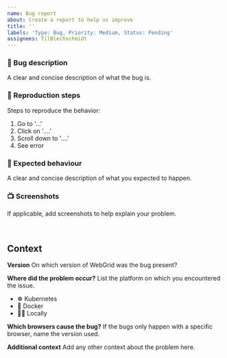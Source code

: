```yaml
---
name: Bug report
about: Create a report to help us improve
title: ''
labels: 'Type: Bug, Priority: Medium, Status: Pending'
assignees: TilBlechschmidt
---
```


### 🐛 Bug description
A clear and concise description of what the bug is.

### 🦶 Reproduction steps
Steps to reproduce the behavior:
1. Go to '...'
2. Click on '....'
3. Scroll down to '....'
4. See error

### 🎯 Expected behaviour
A clear and concise description of what you expected to happen.

### 📺 Screenshots
If applicable, add screenshots to help explain your problem.

<br>

## Context

**Version**
On which version of WebGrid was the bug present?

**Where did the problem occur?**
List the platform on which you encountered the issue.
- ☸️ Kubernetes
- 🐳 Docker
- 👨‍💻 Locally

**Which browsers cause the bug?**
If the bugs only happen with a specific browser, name the version used.

**Additional context**
Add any other context about the problem here.